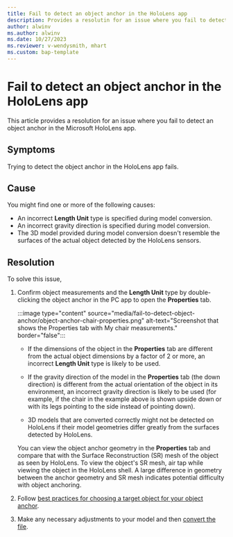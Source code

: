 ```yaml
---
title: Fail to detect an object anchor in the HoloLens app
description: Provides a resolutin for an issue where you fail to detect an object anchor in the Microsoft HoloLens app.
author: alwinv
ms.author: alwinv
ms.date: 10/27/2023
ms.reviewer: v-wendysmith, mhart
ms.custom: bap-template
---
```

# Fail to detect an object anchor in the HoloLens app

This article provides a resolution for an issue where you fail to detect an object anchor in the Microsoft HoloLens app.

## Symptoms

Trying to detect the object anchor in the HoloLens app fails.

## Cause

You might find one or more of the following causes:

- An incorrect **Length Unit** type is specified during model conversion.
- An incorrect gravity direction is specified during model conversion.
- The 3D model provided during model conversion doesn't resemble the surfaces of the actual object detected by the HoloLens sensors.

## Resolution

To solve this issue,

1. Confirm object measurements and the **Length Unit** type by double-clicking the object anchor in the PC app to open the **Properties** tab.

   :::image type="content" source="media/fail-to-detect-object-anchor/object-anchor-chair-properties.png" alt-text="Screenshot that shows the Properties tab with My chair measurements." border="false":::

   - If the dimensions of the object in the **Properties** tab are different from the actual object dimensions by a factor of 2 or more, an incorrect **Length Unit** type is likely to be used.

   - If the gravity direction of the model in the **Properties** tab (the down direction) is different from the actual orientation of the object in its environment, an incorrect gravity direction is likely to be used (for example, if the chair in the example above is shown upside down or with its legs pointing to the side instead of pointing down).

   - 3D models that are converted correctly might not be detected on HoloLens if their model geometries differ greatly from the surfaces detected by HoloLens.

   You can view the object anchor geometry in the **Properties** tab and compare that with the Surface Reconstruction (SR) mesh of the object as seen by HoloLens. To view the object's SR mesh, air tap while viewing the object in the HoloLens shell. A large difference in geometry between the anchor geometry and SR mesh indicates potential difficulty with object anchoring.

1. Follow [best practices for choosing a target object for your object anchor](/dynamics365/mixed-reality/guides/pc-app-anchor-object#best-practices-for-choosing-a-target-object-for-your-object-anchor).

1. Make any necessary adjustments to your model and then [convert the file](/dynamics365/mixed-reality/guides/pc-app-anchor-object#convert-the-file-in-the-guides-model-driven-app).
